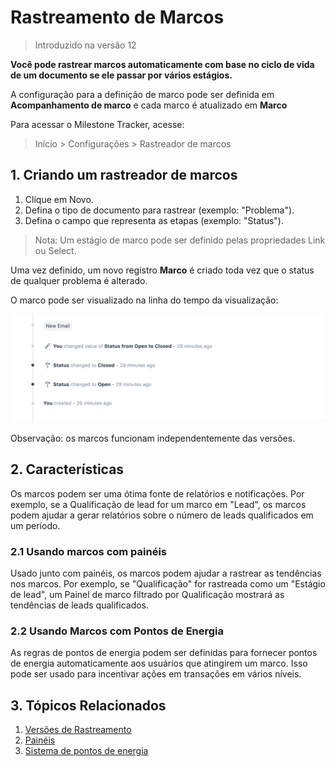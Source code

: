 # Rastreamento de Marcos



>
> Introduzido na versão 12
>
>
>


**Você pode rastrear marcos automaticamente com base no ciclo de vida de um documento se ele passar por vários estágios.**


A configuração para a definição de marco pode ser definida em **Acompanhamento de marco** e cada marco é atualizado em **Marco**


Para acessar o Milestone Tracker, acesse:



>
> Início > Configurações > Rastreador de marcos
>
>
>


## 1. Criando um rastreador de marcos


1. Clique em Novo.
2. Defina o tipo de documento para rastrear (exemplo: "Problema").
3. Defina o campo que representa as etapas (exemplo: "Status").



>
> Nota: Um estágio de marco pode ser definido pelas propriedades Link ou Select.
>
>
>


Uma vez definido, um novo registro **Marco** é criado toda vez que o status de qualquer problema é alterado.


O marco pode ser visualizado na linha do tempo da visualização:


![Atribuir](/files/milestone-in-timeline.png)


Observação: os marcos funcionam independentemente das versões.


## 2. Características


Os marcos podem ser uma ótima fonte de relatórios e notificações. Por exemplo, se a Qualificação de lead for um marco em "Lead", os marcos podem ajudar a gerar relatórios sobre o número de leads qualificados em um período.


### 2.1 Usando marcos com painéis


Usado junto com painéis, os marcos podem ajudar a rastrear as tendências nos marcos. Por exemplo, se "Qualificação" for rastreada como um "Estágio de lead", um Painel de marco filtrado por Qualificação mostrará as tendências de leads qualificados.


### 2.2 Usando Marcos com Pontos de Energia


As regras de pontos de energia podem ser definidas para fornecer pontos de energia automaticamente aos usuários que atingirem um marco. Isso pode ser usado para incentivar ações em transações em vários níveis.


## 3. Tópicos Relacionados


1. [Versões de Rastreamento](/docs/v13/user/manual/en/using-erpnext/document-versioning)
2. [Painéis](/docs/v13/user/manual/en/using-erpnext/dashboard)
3. [Sistema de pontos de energia](/docs/v13/user/manual/en/setting-up/energy-point-system)